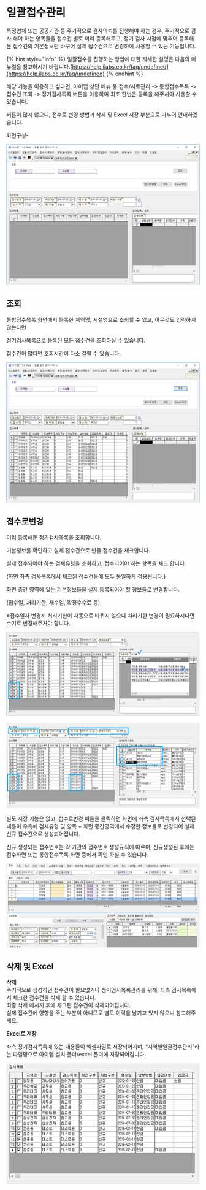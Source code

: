 # 일괄접수관리

특정업체 또는 공공기관 등 주기적으로 검사의뢰를 진행해야 하는 경우, 주기적으로 검사 해야 하는 항목들을 접수건 별로 미리 등록해두고, 정기 검사 시점에 맞추어 등록해 둔 접수건의 기본정보만 바꾸어 실제 접수건으로 변경하여 사용할 수 있는 기능입니다.

{% hint style="info" %}
일괄접수를 진행하는 방법에 대한 자세한 설명은 다음의 매뉴얼을 참고하시기 바랍니다.[https://help.ilabs.co.kr/faq/undefined](https://help.ilabs.co.kr/faq/undefined)
{% endhint %}

해당 기능을 이용하고 싶다면, 아이랩 상단 메뉴 중 접수/시료관리 -&gt; 통합접수목록 -&gt; 접수건 조회 -&gt; 정기검사목록 버튼을 이용하여 최초 한번은 등록을 해주셔야 사용할 수 있습니다.

버튼이 많지 않으니, 접수로 변경 방법과 삭제 및 Excel 저장 부분으로 나누어 안내하겠습니다.

화면구성-

![](../.gitbook/assets/14.png)

## 조회

통합접수목록 화면에서 등록한 지역명, 시설명으로 조회할 수 있고, 아무것도 입력하지 않는다면

정기검사목록으로 등록된 모든 접수건을 조회하실 수 있습니다.

접수건이 많다면 조회시간이 다소 걸릴 수 있습니다.

![](../.gitbook/assets/15%20%281%29.png)

## 접수로변경

미리 등록해둔 정기검사목록을 조회합니다.

기본정보를 확인하고 실제 접수건으로 만들 접수건을 체크합니다.

실제 접수되어야 하는 검체유형을 조회하고, 접수되어야 하는 항목을 체크 합니다.

\(화면 좌측 검사목록에서 체크된 접수건들에 모두 동일하게 적용됩니다.\)

화면 중간 영역에 있는 기본정보들을 실제 등록되어야 할 정보들로 변경합니다.

\(접수일, 처리기한, 채수일, 확정수수료 등\)

※접수일자 변경시 처리기한이 자동으로 바뀌지 않으니 처리기한 변경이 필요하시다면 수기로 변경해주셔야 합니다. 

![](../.gitbook/assets/16%20%283%29.png)

![](../.gitbook/assets/17%20%282%29.png)

별도 저장 기능은 없고, 접수로변경 버튼을 클릭하면 화면에 좌측 검사목록에서 선택된 내용이 우측에 검체유형 및 항목 + 화면 중간영역에서 수정한 정보들로 변경되어 실제 신규 접수건으로 생성되어집니다.

신규 생성되는 접수번호는 각 기관의 접수번호 생성규칙에 따르며, 신규생성된 후에는 접수화면 또는 통합접수목록 화면 등에서 확인 하실 수 있습니다.

![](../.gitbook/assets/18-_.png)

## 삭제 및 Excel

**삭제**  
주기적으로 생성하던 접수건이 필요없거나 정기검사목록관리를 위해, 좌측 검사목록에서 체크한 접수건을 삭제 할 수 있습니다.  
최종 삭제 메시지 후에 체크된 접수건이 삭제되어집니다.  
실제 접수건에 영향을 주는 부분이 아니므로 별도 이력을 남기고 있지 않으니 참고해주세요.

**Excel로 저장**

좌측 정기검사목록에 있는 내용들이 엑셀파일로 저장되어지며, “지역별일괄접수관리”라는 파일명으로 아이랩 설치 폴더/excel 폴더에 저장되어집니다.

![](../.gitbook/assets/19%20%283%29.png)

